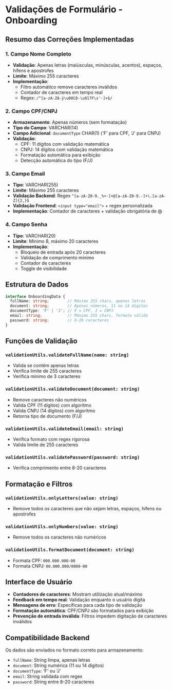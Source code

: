 # Validações de Formulário - Onboarding

## Resumo das Correções Implementadas

### 1. Campo Nome Completo
- **Validação**: Apenas letras (maiúsculas, minúsculas, acentos), espaços, hífens e apostrofes
- **Limite**: Máximo 255 caracteres
- **Implementação**: 
  - Filtro automático remove caracteres inválidos
  - Contador de caracteres em tempo real
  - Regex: `/^[a-zA-ZÀ-ÿ\u00C0-\u017F\s'-]+$/`

### 2. Campo CPF/CNPJ
- **Armazenamento**: Apenas números (sem formatação)
- **Tipo do Campo**: VARCHAR(14)
- **Campo Adicional**: `documentType` CHAR(1) ('F' para CPF, 'J' para CNPJ)
- **Validação**: 
  - CPF: 11 dígitos com validação matemática
  - CNPJ: 14 dígitos com validação matemática
  - Formatação automática para exibição
  - Detecção automática do tipo (F/J)

### 3. Campo Email
- **Tipo**: VARCHAR(255)
- **Limite**: Máximo 255 caracteres
- **Validação Backend**: Regex `^[a-zA-Z0-9._%+-]+@[a-zA-Z0-9.-]+\.[a-zA-Z]{2,}$`
- **Validação Frontend**: `<input type="email">` + regex personalizada
- **Implementação**: Contador de caracteres + validação obrigatória de @

### 4. Campo Senha
- **Tipo**: VARCHAR(20)
- **Limite**: Mínimo 8, máximo 20 caracteres
- **Implementação**: 
  - Bloqueio de entrada após 20 caracteres
  - Validação de comprimento mínimo
  - Contador de caracteres
  - Toggle de visibilidade

## Estrutura de Dados

```typescript
interface OnboardingData {
  fullName: string;        // Máximo 255 chars, apenas letras
  document: string;        // Apenas números, 11 ou 14 dígitos
  documentType: 'F' | 'J'; // F = CPF, J = CNPJ
  email: string;           // Máximo 255 chars, formato válido
  password: string;        // 8-20 caracteres
}
```

## Funções de Validação

### `validationUtils.validateFullName(name: string)`
- Valida se contém apenas letras
- Verifica limite de 255 caracteres
- Verifica mínimo de 3 caracteres

### `validationUtils.validateDocument(document: string)`
- Remove caracteres não numéricos
- Valida CPF (11 dígitos) com algoritmo
- Valida CNPJ (14 dígitos) com algoritmo
- Retorna tipo de documento (F/J)

### `validationUtils.validateEmail(email: string)`
- Verifica formato com regex rigorosa
- Valida limite de 255 caracteres

### `validationUtils.validatePassword(password: string)`
- Verifica comprimento entre 8-20 caracteres

## Formatação e Filtros

### `validationUtils.onlyLetters(value: string)`
- Remove todos os caracteres que não sejam letras, espaços, hífens ou apostrofes

### `validationUtils.onlyNumbers(value: string)`
- Remove todos os caracteres não numéricos

### `validationUtils.formatDocument(document: string)`
- Formata CPF: `000.000.000-00`
- Formata CNPJ: `00.000.000/0000-00`

## Interface de Usuário

- **Contadores de caracteres**: Mostram utilização atual/máximo
- **Feedback em tempo real**: Validação enquanto o usuário digita
- **Mensagens de erro**: Específicas para cada tipo de validação
- **Formatação automática**: CPF/CNPJ são formatados para exibição
- **Prevenção de entrada inválida**: Filtros impedem digitação de caracteres inválidos

## Compatibilidade Backend

Os dados são enviados no formato correto para armazenamento:
- `fullName`: String limpa, apenas letras
- `document`: String numérica (11 ou 14 dígitos)
- `documentType`: 'F' ou 'J'
- `email`: String validada com regex
- `password`: String entre 8-20 caracteres